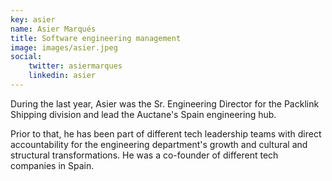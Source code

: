 ```yaml
---
key: asier
name: Asier Marqués
title: Software engineering management
image: images/asier.jpeg
social:
    twitter: asiermarques
    linkedin: asier
---
```

During the last year, Asier was the Sr. Engineering Director for the Packlink Shipping division and lead the Auctane's Spain engineering hub.

Prior to that, he has been part of different tech leadership teams with direct accountability for the engineering department's growth and cultural and structural transformations.
He was a co-founder of different tech companies in Spain.




